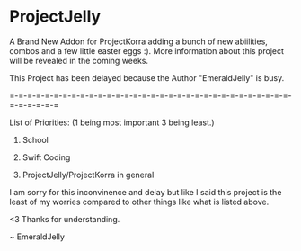 # ProjectJelly

A Brand New Addon for ProjectKorra adding a bunch of new abiilities, combos and a few little easter eggs :). More information about this project will be revealed in the coming weeks.



This Project has been delayed because the Author "EmeraldJelly" is busy.

=-=-=-=-=-=-=-=-=-=-=-=-=-=-=-=-=-=-=-=-=-=-=-=-=-=-=-=-=-=-=-=-=-=-=-=-=-=

List of Priorities:
(1 being most important 3 being least.)

1. School

2. Swift Coding

3. ProjectJelly/ProjectKorra in general


I am sorry for this inconvinence and delay but like I said this project is the least of my worries compared to other things like what is listed above.


<3 Thanks for understanding.


~ EmeraldJelly

